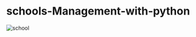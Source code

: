 # schools-Management-with-python
![school](https://user-images.githubusercontent.com/74053116/107112376-2a9c0200-687d-11eb-9b84-3be73af5b197.JPG)
